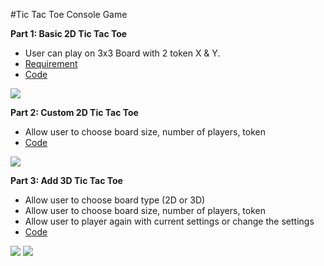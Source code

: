 ﻿#Tic Tac Toe Console Game
 
**Part 1: Basic 2D Tic Tac Toe**
- User can play on 3x3 Board with 2 token X & Y.
- [Requirement](https://github.com/MYOB-Technology/General_Developer/blob/main/katas/kata-foundational/foundational-kata-tictactoe.md)   
- [Code](https://github.com/myob-fma/tiffany-kata-tic-tac-toe/commit/c2bb36b298c53bb9b2696fe58dac353955423157)
<img src="docs/basic-2D-ttt-flowchart.png">

**Part 2: Custom 2D Tic Tac Toe**
- Allow user to choose board size, number of players, token   
- [Code](https://github.com/myob-fma/tiffany-kata-tic-tac-toe/commit/d59e5836d40ee1dd5bfa78786d99f040eece87e3)
<img src="docs/custom-2D-ttt-flowchart.jpg">

**Part 3: Add 3D Tic Tac Toe**
- Allow user to choose board type (2D or 3D)
- Allow user to choose board size, number of players, token   
- Allow user to player again with current settings or change the settings   
- [Code](https://github.com/myob-fma/tiffany-kata-tic-tac-toe/tree/3D-tic-tac-toe)
<img src="docs/3D-ttt-flowchart.jpg">
<img src="docs/2D-3D-settings-replay-flowchart.jpg">

